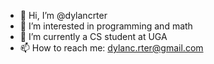 - 👋 Hi, I’m @dylancrter
- 👀 I’m interested in programming and math
- 🌱 I’m currently a CS student at UGA
- 📫 How to reach me: dylanc.rter@gmail.com

<!---
dylancrter/dylancrter is a ✨ special ✨ repository because its `README.md` (this file) appears on your GitHub profile.
You can click the Preview link to take a look at your changes.
--->
